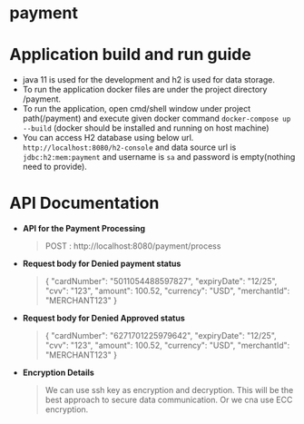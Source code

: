 # payment

# Application build and run guide

- java 11 is used for the development and h2 is used for data storage.
- To run the application docker files are under the project directory /payment.
- To run the application, open cmd/shell window under project path(/payment) and execute given docker command
  ``` docker-compose up --build ``` (docker should be installed and running on host machine)
- You can access H2 database using below url.
  ```http://localhost:8080/h2-console``` and data source url is ```jdbc:h2:mem:payment``` and username is ```sa``` and password is empty(nothing need to provide).

# API Documentation

- **API for the Payment Processing**
  > POST : http://localhost:8080/payment/process
- **Request body for Denied payment status**
  > {
  "cardNumber": "5011054488597827",
  "expiryDate": "12/25",
  "cvv": "123",
  "amount": 100.52,
  "currency": "USD",
  "merchantId": "MERCHANT123"
  }
- **Request body for Denied Approved status**
  > {
    "cardNumber": "6271701225979642",
    "expiryDate": "12/25",
    "cvv": "123",
    "amount": 100.52,
    "currency": "USD",
    "merchantId": "MERCHANT123"
    }
- **Encryption Details**
  > We can use ssh key as encryption and decryption. This will be the best approach to secure data communication.
  > Or we cna use ECC encryption.